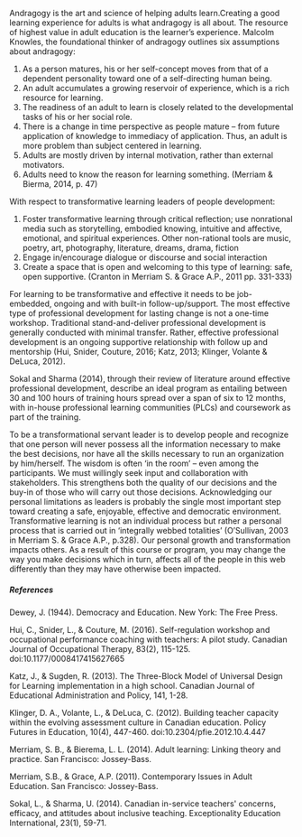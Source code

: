 Andragogy is the art and science of helping adults learn.Creating a good learning experience for adults is what andragogy is all about. The resource of highest value in adult education is the learner’s experience. Malcolm Knowles, the foundational thinker of andragogy outlines six assumptions about andragogy:

1. As a person matures, his or her self-concept moves from that of a dependent personality toward one of a self-directing human being.
2. An adult accumulates a growing reservoir of experience, which is a rich resource for learning.
3. The readiness of an adult to learn is closely related to the developmental tasks of his or her social role.
4. There is a change in time perspective as people mature – from future application of knowledge to immediacy of application. Thus, an adult is more problem than subject centered in learning.
5. Adults are mostly driven by internal motivation, rather than external motivators.
6. Adults need to know the reason for learning something. \(Merriam & Bierma, 2014, p. 47\)

With respect to transformative learning leaders of people development:

1. Foster transformative learning through critical reflection; use nonrational media such as storytelling, embodied knowing, intuitive and affective, emotional, and spiritual experiences. Other non-rational tools are music, poetry, art, photography, literature, dreams, drama, fiction
2. Engage in/encourage dialogue or discourse and social interaction
3. Create a space that is open and welcoming to this type of learning: safe, open supportive. \(Cranton in Merriam S. & Grace A.P., 2011 pp. 331-333\)

For learning to be transformative and effective it needs to be job-embedded, ongoing and with built-in follow-up/support. The most effective type of professional development for lasting change is not a one-time workshop. Traditional stand-and-deliver professional development is generally conducted with minimal transfer. Rather, effective professional development is an ongoing supportive relationship with follow up and mentorship \(Hui, Snider, Couture, 2016; Katz, 2013; Klinger, Volante & DeLuca, 2012\).

Sokal and Sharma \(2014\), through their review of literature around effective professional development, describe an ideal program as entailing between 30 and 100 hours of training hours spread over a span of six to 12 months, with in-house professional learning communities \(PLCs\) and coursework as part of the training.

To be a transformational servant leader is to develop people and recognize that one person will never possess all the information necessary to make the best decisions, nor have all the skills necessary to run an organization by him/herself. The wisdom is often ‘in the room’ – even among the participants. We must willingly seek input and collaboration with stakeholders. This strengthens both the quality of our decisions and the buy-in of those who will carry out those decisions. Acknowledging our personal limitations as leaders is probably the single most important step toward creating a safe, enjoyable, effective and democratic environment. Transformative learning is not an individual process but rather a personal process that is carried out in ‘integrally webbed totalities’ \(O’Sullivan, 2003 in Merriam S. & Grace A.P., p.328\). Our personal growth and transformation impacts others. As a result of this course or program, you may change the way you make decisions which in turn, affects all of the people in this web differently than they may have otherwise been impacted.

##### References

Dewey, J. \(1944\). Democracy and Education. New York: The Free Press.

Hui, C., Snider, L., & Couture, M. \(2016\). Self-regulation workshop and occupational performance coaching with teachers: A pilot study. Canadian Journal of Occupational Therapy, 83\(2\), 115-125. doi:10.1177/0008417415627665

Katz, J., & Sugden, R. \(2013\). The Three-Block Model of Universal Design for Learning implementation in a high school. Canadian Journal of Educational Administration and Policy, 141, 1-28.

Klinger, D. A., Volante, L., & DeLuca, C. \(2012\). Building teacher capacity within the evolving assessment culture in Canadian education. Policy Futures in Education, 10\(4\), 447-460. doi:10.2304/pfie.2012.10.4.447

Merriam, S. B., & Bierema, L. L. \(2014\). Adult learning: Linking theory and practice. San Francisco: Jossey-Bass.

Merriam, S.B., & Grace, A.P. \(2011\). Contemporary Issues in Adult Education. San Francisco: Jossey-Bass.

Sokal, L., & Sharma, U. \(2014\). Canadian in-service teachers' concerns, efficacy, and attitudes about inclusive teaching. Exceptionality Education International, 23\(1\), 59-71.

